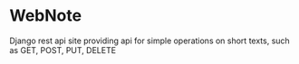 # WebNote
Django rest api site providing api for simple operations on short texts, such as GET, POST, PUT, DELETE
